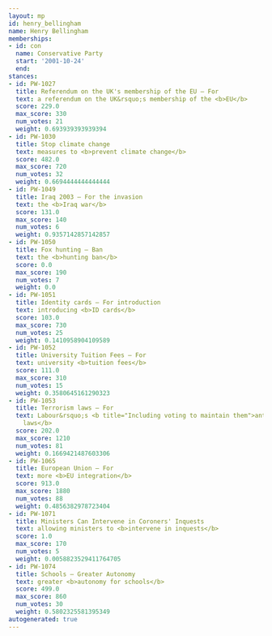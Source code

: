 ```yaml
---
layout: mp
id: henry_bellingham
name: Henry Bellingham
memberships:
- id: con
  name: Conservative Party
  start: '2001-10-24'
  end: 
stances:
- id: PW-1027
  title: Referendum on the UK's membership of the EU — For
  text: a referendum on the UK&rsquo;s membership of the <b>EU</b>
  score: 229.0
  max_score: 330
  num_votes: 21
  weight: 0.693939393939394
- id: PW-1030
  title: Stop climate change
  text: measures to <b>prevent climate change</b>
  score: 482.0
  max_score: 720
  num_votes: 32
  weight: 0.6694444444444444
- id: PW-1049
  title: Iraq 2003 — For the invasion
  text: the <b>Iraq war</b>
  score: 131.0
  max_score: 140
  num_votes: 6
  weight: 0.9357142857142857
- id: PW-1050
  title: Fox hunting — Ban
  text: the <b>hunting ban</b>
  score: 0.0
  max_score: 190
  num_votes: 7
  weight: 0.0
- id: PW-1051
  title: Identity cards — For introduction
  text: introducing <b>ID cards</b>
  score: 103.0
  max_score: 730
  num_votes: 25
  weight: 0.1410958904109589
- id: PW-1052
  title: University Tuition Fees — For
  text: university <b>tuition fees</b>
  score: 111.0
  max_score: 310
  num_votes: 15
  weight: 0.3580645161290323
- id: PW-1053
  title: Terrorism laws — For
  text: Labour&rsquo;s <b title="Including voting to maintain them">anti-terrorism
    laws</b>
  score: 202.0
  max_score: 1210
  num_votes: 81
  weight: 0.1669421487603306
- id: PW-1065
  title: European Union — For
  text: more <b>EU integration</b>
  score: 913.0
  max_score: 1880
  num_votes: 88
  weight: 0.4856382978723404
- id: PW-1071
  title: Ministers Can Intervene in Coroners' Inquests
  text: allowing ministers to <b>intervene in inquests</b>
  score: 1.0
  max_score: 170
  num_votes: 5
  weight: 0.0058823529411764705
- id: PW-1074
  title: Schools — Greater Autonomy
  text: greater <b>autonomy for schools</b>
  score: 499.0
  max_score: 860
  num_votes: 30
  weight: 0.5802325581395349
autogenerated: true
---
```

